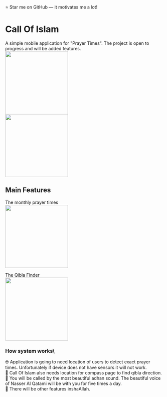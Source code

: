 ⭐ Star me on GitHub — it motivates me a lot!

# Call Of Islam

A simple mobile application for "Prayer Times". The project is open to progress and will be added features.\
<img src="https://user-images.githubusercontent.com/43931758/147733597-dd1aee45-9f4a-4638-8264-2a20e394098d.png" width="200"/>\
<img src="https://user-images.githubusercontent.com/43931758/147733612-cb43e245-a50a-4af3-84fc-b3cf21b7c756.png" width="200"/>

## Main Features

The monthly prayer times\
<img src="https://user-images.githubusercontent.com/43931758/147733745-ca35cb69-5ebf-4b5f-9473-c1db18127cff.png" width="200"/>

The Qibla Finder\
<img src="https://user-images.githubusercontent.com/43931758/147733757-59a847b6-fd70-43eb-a904-a776d67158b0.png" width="200"/>

### How system works\

🤓 Application is going to need location of users to detect exact prayer times. Unfortunately if device does not have sensors it will not work.\
🎯 Call Of Islam also needs location for compass page to find qibla direction.\
🎼 You will be called by the most beautiful adhan sound. The beautiful voice of Nasser Al Qatami will be with you for five times a day.\
🎨 There will be other features inshaAllah.

